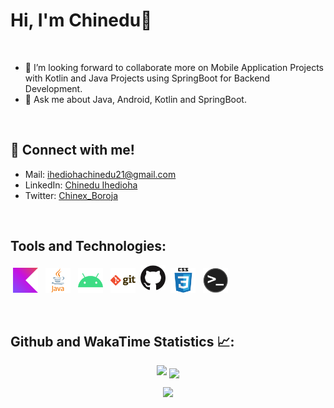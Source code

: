 # Hi, I'm Chinedu👋

<br />

- 👯 I’m looking forward to collaborate more on Mobile Application Projects with Kotlin and Java Projects using SpringBoot for Backend Development.
- 💬 Ask me about Java, Android, Kotlin and SpringBoot.

<br />

## :handshake:   Connect with me!

- Mail: ihediohachinedu21@gmail.com
- LinkedIn: [Chinedu Ihedioha](https://www.linkedin.com/in/chinedu-inno-ihedioha24/)
- Twitter: [Chinex_Boroja](https://twitter.com/Chinex_Boroja)

<br />

## Tools and Technologies:

<p align = "left">
<img src="https://raw.githubusercontent.com/github/explore/80688e429a7d4ef2fca1e82350fe8e3517d3494d/topics/kotlin/kotlin.png" alt="kotlin" height="40" style="vertical-align:top; margin:4px">
<img src="https://raw.githubusercontent.com/github/explore/80688e429a7d4ef2fca1e82350fe8e3517d3494d/topics/java/java.png" alt="java" height="40" style="vertical-align:top; margin:4px">
<img src="https://raw.githubusercontent.com/github/explore/80688e429a7d4ef2fca1e82350fe8e3517d3494d/topics/android/android.png" alt="android" height="40" style="vertical-align:top; margin:4px">
<img src="https://raw.githubusercontent.com/github/explore/80688e429a7d4ef2fca1e82350fe8e3517d3494d/topics/git/git.png" alt="Git" height="40" style="vertical-align:top; margin:4px">
<img alt="GitHub" width="40px" src="https://raw.githubusercontent.com/github/explore/78df643247d429f6cc873026c0622819ad797942/topics/github/github.png" />
<img src="https://raw.githubusercontent.com/github/explore/80688e429a7d4ef2fca1e82350fe8e3517d3494d/topics/css/css.png" alt="CSS" height="40" style="vertical-align:top; margin:4px">
<img src="https://raw.githubusercontent.com/github/explore/80688e429a7d4ef2fca1e82350fe8e3517d3494d/topics/terminal/terminal.png" alt="Terminal" height="40" style="vertical-align:top; margin:4px">
</p>

<br />

## Github and WakaTime Statistics :chart_with_upwards_trend::
  <p align = "center">
    <img src="https://github-readme-stats.vercel.app/api?username=Chinex-Boroja&theme=github_dark&show_icons=true&count_private=true&border_radius =10"/>
    <img align="center" src="https://github-readme-stats.vercel.app/api/top-langs/?username=Chinex-Boroja&theme=github_dark&border_radius=10" />
  </p>
  <p align = "center">
    <img src="https://github-readme-stats.vercel.app/api/wakatime?username=ChinexBoroja&theme=github_dark&border_radius=10"/>
  </p>
  

  
